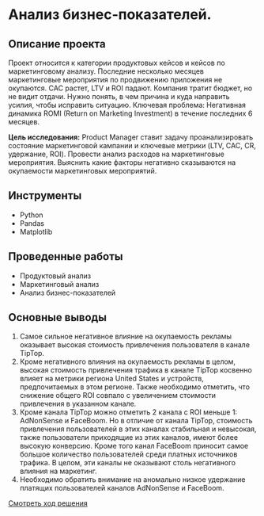 # Анализ бизнес-показателей.

## Описание проекта
Проект относится к категории продуктовых кейсов и кейсов по маркетинговому анализу.
Последние несколько месяцев маркетинговые мероприятия по продвижению приложения не окупаются. CAC растет, LTV и ROI падают. Компания тратит бюджет, но не видит отдачи. Нужно понять, в чем причина и куда направить усилия, чтобы исправить ситуацию. Ключевая проблема: Негативная динамика ROMI (Return on Marketing Investment) в течение последних 6 месяцев.

**Цель исследования:**
Product Manager ставит задачу проанализировать состояние маркетинговой кампании и ключевые метрики (LTV, CAC, CR, удержание, ROI). Провести анализ расходов на маркетинговые мероприятия. Выяснить какие факторы негативно сказываются на окупаемости маркетинговых мероприятий.

## Инструменты
- Python
- Pandas
- Matplotlib

## Проведенные работы
- Продуктовый анализ
- Маркетинговый анализ
- Анализ бизнес-показателей

## Основные выводы
1. Самое сильное негативное влияние на окупаемость рекламы оказывает высокая стоимость привлечения пользователя в канале TipTop.
2. Кроме негативного влияния на окупаемость рекламы в целом, высокая стоимость привлечения трафика в канале TipTop косвенно влияет на метрики региона United States и устройств, предпочитаемых в этом регионе. Также необходимо отметить, что снижение общего ROI совпало с увеличением стоимости привлечения в указанном канале.
3. Кроме канала TipTop можно отметить 2 канала с ROI меньше 1: AdNonSense и FaceBoom. Но в отличие от канала TipTop, стоимость привлечения пользователей в этих каналах стабильная и невысокая, также пользователи приходящие из этих каналов, имеют более высокую конверсию. Кроме того канал FaceBoom приносит самое большое количество пользователей среди платных источников трафика. В целом, эти каналы не оказывают столь негативного влияния на маркетинг.
4. Необходимо обратить внимание на аномально низкое удержание платящих пользователей каналов AdNonSense и FaceBoom.


[Смотреть ход решения](https://github.com/EquityPulse/DA_study_projects/blob/main/Yandex_Маркетинговый%20анализ%20данных/Маркетинговый%20анализ.ipynb)
